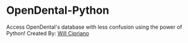 OpenDental-Python
=================

Access OpenDental's database with less confusion using the power of Python! Created By: [Will Cipriano](http://www.willcipriano.com)
